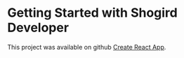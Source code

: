 # Getting Started with Shogird Developer

This project was available on github [Create React App](https://github.com/MuhammadazizEsonboyev/houzing-new-project.git).

